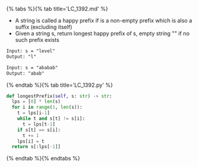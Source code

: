 {% tabs %}{% tab title='LC_1392.md' %}

* A string is called a happy prefix if is a non-empty prefix which is also a suffix (excluding itself)
* Given a string s, return longest happy prefix of s, empty string "" if no such prefix exists

```txt
Input: s = "level"
Output: "l"

Input: s = "ababab"
Output: "abab"
```

{% endtab %}{% tab title='LC_1392.py' %}

```py
def longestPrefix(self, s: str) -> str:
  lps = [0] * len(s)
  for i in range(1, len(s)):
    t = lps[i-1]
    while t and s[t] != s[i]:
      t = lps[t-1]
    if s[t] == s[i]:
      t += 1
    lps[i] = t
  return s[:lps[-1]]
```

{% endtab %}{% endtabs %}
